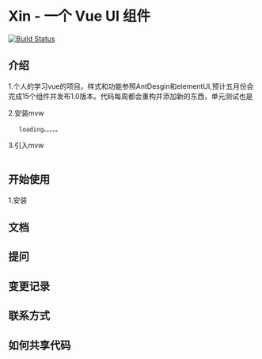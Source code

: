 # Xin - 一个 Vue UI 组件

[![Build Status](https://www.travis-ci.org/jumodada/My-Vue-Wheel.svg?branch=master)](https://www.travis-ci.org/jumodada/My-Vue-Wheel)

## 介绍
1.个人的学习vue的项目。样式和功能参照AntDesgin和elementUI,预计五月份会完成15个组件并发布1.0版本。代码每周都会重构并添加新的东西，单元测试也是

   2.安装mvw
   ```
      loading。。。。。
   ```     

   3.引入mvw
   ```
  
   ```
   

## 开始使用
  1.安装

## 文档

## 提问

## 变更记录

## 联系方式

## 如何共享代码


